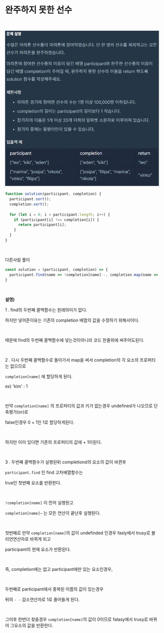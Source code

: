 # 완주하지 못한 선수

<br>

![완주하지 못한 선수](../Images/알고리즘/완주하지못한선수.gif)

```jsx
function solution(participant, completion) {
  participant.sort();
  completion.sort();

  for (let i = 0; i < participant.length; i++) {
    if (participant[i] !== completion[i]) {
      return participant[i];
    }
  }
}
```

<br>

다른사람 풀이

```jsx
const solution = (participant, completion) => {
  participant.find(name => !completion[name]--, completion.map(name => completion[name] = (completion[name] | 0) + 1));
}
```

<br>

**설명)**

1 . find의 두번째 콜백함수는 원래의미가 없다.

하지만 넣어준이유는 기존의 completion 배열의 값을 수정하기 위해서이다.

<br>

때문에 find의 두번쨰 콜백함수에 넣는것이아니라 코드 한줄위에 써주어도된다.

<br>

2 . 다시 두번째 콜백함수로 돌아가서 map을 써서 completion의 각 요소의 프로퍼티는 없으므로

`completion[name]` 에 할당하게 된다.

ex) 'kim' : 1 

<br>

만약 `completion[name]` 의 프로퍼티의 값과 키가 없는경우 undefined가 나오므로 단축평가(or)로

false인경우 0 + 1인 1로 할당하게된다.

<br>

하지만 이미 있다면 기존의 프로퍼티의 값에 + 1이된다.

<br>

3 . 두번째 콜백함수가 실행된뒤 completiond의 요소의 값이 바뀐후 

`participant.find` 인 find 고차배열함수는

true인 첫번째 요소를 반환한다.

<br>

`!completion[name]` 이 먼저 실행된고

`completion[name]—` 는 모든 연산이 끝난후 실행된다.

<br>

첫번째로 만약 `completion[name]`의 값이 undefinded 인경우 fasly에서 trusy로 불리언연산자로 바뀌게 되고

participant의 현재 요소가 반환된다.

<br>

즉, completion에는 없고 participant에만 있는 요소인경우,

<br>

두번째로 participant에서 중복된 이름의 값이 있는경우

뒤의 `- -` 감소연산자로 1로 줄어들게 된다.

<br>

그이후 한번더 찾을경우 `completion[name]`의 값이 0이므로 falasy에서 trusy로 바뀌어 그요소의 값을 반환한다.